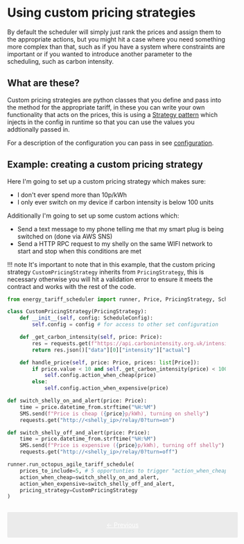 # Using custom pricing strategies

By default the scheduler will simply just rank the prices and assign them to the appropriate actions, but you might hit a case where you need something more complex than that, such as if you have a system where constraints are important or if you wanted to introduce another parameter to the scheduling, such as carbon intensity.

## What are these?

Custom pricing strategies are python classes that you define and pass into the method for the appropriate tariff, in these you can write your own functionality that acts on the prices, this is using a [Strategy pattern](https://refactoring.guru/design-patterns/strategy) which injects in the config in runtime so that you can use the values you addtionally passed in.

For a description of the configuration you can pass in see [configuration](./running-first-schedule.md#configuration).

## Example: creating a custom pricing strategy

Here I'm going to set up a custom pricing strategy which makes sure:

- I don't ever spend more than 10p/kWh
- I only ever switch on my device if carbon intensity is below 100 units

Additionally I'm going to set up some custom actions which:

- Send a text message to my phone telling me that my smart plug is being switched on (done via AWS SNS)
- Send a HTTP RPC request to my shelly on the same WIFI network to start and stop when this conditions are met

!!! note
    It's important to note that in this example, that the custom pricing strategy `CustomPricingStrategy` inherits from `PricingStrategy`, this is necessary otherwise you will hit a validation error to ensure it meets the contract and works with the rest of the code.

```python
from energy_tariff_scheduler import runner, Price, PricingStrategy, ScheduleConfig

class CustomPricingStrategy(PricingStrategy):
    def __init__(self, config: ScheduleConfig):
        self.config = config # for access to other set configuration

    def _get_carbon_intensity(self, price: Price):
        res = requests.get(f"https://api.carbonintensity.org.uk/intensity/{price.datetime_from}")
        return res.json()["data"][0]["intensity"]["actual"]

    def handle_price(self, price: Price, prices: list[Price]):
        if price.value < 10 and self._get_carbon_intensity(price) < 100:
            self.config.action_when_cheap(price)
        else:
            self.config.action_when_expensive(price)

def switch_shelly_on_and_alert(price: Price):
    time = price.datetime_from.strftime("%H:%M")
    SMS.send(f"Price is cheap ({price}p/kWh), turning on shelly")
    requests.get("http://<shelly_ip>/relay/0?turn=on")

def switch_shelly_off_and_alert(price: Price):
    time = price.datetime_from.strftime("%H:%M")
    SMS.send(f"Price is expensive ({price}p/kWh), turning off shelly")    
    requests.get("http://<shelly_ip>/relay/0?turn=off")

runner.run_octopus_agile_tariff_schedule(
    prices_to_include=5, # 5 opportunties to trigger "action_when_cheap"
    action_when_cheap=switch_shelly_on_and_alert,
    action_when_expensive=switch_shelly_off_and_alert,
    pricing_strategy=CustomPricingStrategy
)
```

<div style="display: flex; width: 100%; background: #ebebeb; padding: 1em; gap: 1em; border-radius: 0.2em; margin-top: 2em;">
    <a href="../custom-prices-to-include" style="flex: 6; text-align: center; color: white; background: var(--md-typeset-a-color); padding: 0.5em 0em;">&larr; Previous</a>
</div>
